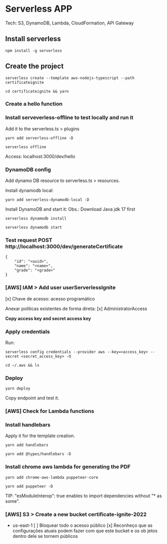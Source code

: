 # Serverless APP
Tech: S3, DynamoDB, Lambda, CloudFormation, API Gateway

## Install serverless
```
npm install -g serverless
```

## Create the project
```
serverless create --template aws-nodejs-typescript --path certificateignite

cd certificateignite && yarn
```

### Create a hello function
### Install serveverless-offline to test locally and run it
Add it to the serverless.ts > plugins
```
yarn add serverless-offline -D

serverless offline
```
Access: localhost:3000/dev/hello

### DynamoDB config 
Add dynamo DB resource to serverless.ts > resources.

Install dynamodb local:
```
yarn add serverless-dynamodb-local -D
```

Install DynamoDB and start it:
Obs.: Download Java jdk 17 first
```
serverless dynamodb install

serverless dynamodb start
```

### Test request POST http://localhost:3000/dev/generateCertificate
```
{
    "id": "<uuid>",
    "name": "<name>",
    "grade": "<grade>"
}
```

### [AWS] IAM > Add user userServerlessIgnite
[x] Chave de acesso: acesso programático

Anexar políticas existentes de forma direta:
[x] AdministratorAccess

**Copy access key and secret access key**

### Apply credentials
Run:
```
serverless config credentials --provider aws --key=<access_key> --secret <secret_access_key> -O

cd ~/.aws && ls
```

### Deploy
```
yarn deploy
```
Copy endpoint and test it.

### [AWS] Check for Lambda functions

### Install handlebars
Apply it for the template creation.
```
yarn add handlebars

yarn add @types/handlebars -D
```

### Install chrome aws lambda for generating the PDF
```
yarn add chrome-aws-lambda puppeteer-core

yarn add puppeteer -D
```

TIP:  "esModuleInterop": true enables to import dependencies without "* as some".

### [AWS] S3 > Create a new bucket certificate-ignite-2022
- us-east-1
[ ] Bloquear todo o acesso público
[x] Reconheço que as configurações atuais podem fazer com que este bucket e os ob jetos dentro dele se tornem públicos

